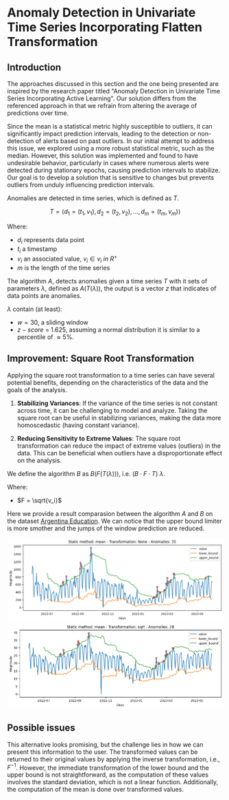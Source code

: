 # Anomaly Detection in Univariate Time Series Incorporating Flatten Transformation

## Introduction

The approaches discussed in this section and the one being presented are inspired by the research paper titled "Anomaly Detection in Univariate Time Series Incorporating Active Learning". Our solution differs from the referenced approach in that we refrain from altering the average of predictions over time.

Since the mean is a statistical metric highly susceptible to outliers, it can significantly impact prediction intervals, leading to the detection or non-detection of alerts based on past outliers. In our initial attempt to address this issue, we explored using a more robust statistical metric, such as the median. However, this solution was implemented and found to have undesirable behavior, particularly in cases where numerous alerts were detected during stationary epochs, causing prediction intervals to stabilize. Our goal is to develop a solution that is sensitive to changes but prevents outliers from unduly influencing prediction intervals.

Anomalies are detected in time series, which is defined as $T$.

$$
T = \langle d_1 = (t_1, v_1), d_2 = (t_2, v_2), \ldots, d_m = (t_m, v_m) \rangle
$$

Where:

- $d_i$ represents data point
- $t_i$ a timestamp
- $v_i$ an associated value, $v_i \in v_i \ in \ R^+$
- $m$ is the length of the time series

The algorithm $A$, detects anomalies given a time series $T$ with it sets of parameters $\lambda$,
defined as $A(T(\lambda))$, the output is a vector $z$ that indicates of data points are anomalies.

$\lambda$ contain (at least):

- $w = 30$, a sliding window
- $z-score$ = 1.625, assuming a normal distribution it is similar to a percentile of $\approx5\%$.

## Improvement: Square Root Transformation

Applying the square root transformation to a time series can have several potential benefits,
depending on the characteristics of the data and the goals of the analysis.

1) **Stabilizing Variances**: If the variance of the time series is not constant across time, it can be challenging to model and analyze. Taking the square root can be useful in stabilizing variances, making the data more homoscedastic (having constant variance).

2) **Reducing Sensitivity to Extreme Values**: The square root transformation can reduce the impact of extreme values (outliers) in the data. This can be beneficial when outliers have a disproportionate effect on the analysis.

We define the algorithm $B$ as $B(F(T(\lambda)))$, i.e. $(B \cdot F \cdot T) \ \lambda$.

Where:

- $F = \sqrt{v_i}$

Here we provide a result comparasion between the algorithm $A$ and $B$ on the dataset [Argentina Education](../data/Education_Argentina.csv).
We can notice that the upper bound limiter is more smother and the jumps of the window prediction are reduced.

![Without transformation](../img/anomalies.png)
![With square root transformation](../img/anomalies_transformation.png)

## Possible issues

This alternative looks promising, but the challenge lies in how we can present this information to the user. The transformed values can be returned to
their original values by applying the inverse transformation, i.e., $F^{-1}$. However, the immediate transformation of the lower bound and the upper bound is not straightforward,
as the computation of these values involves the standard deviation, which is not a linear function. Additionally, the computation of the mean is done over transformed values.
